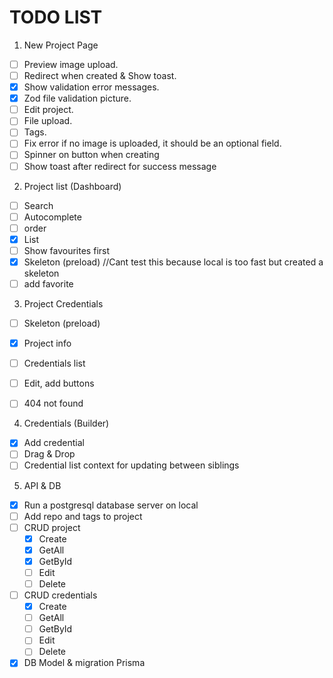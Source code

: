 # TODO LIST
1. New Project Page
- [ ] Preview image upload.
- [ ] Redirect when created & Show toast.
- [x] Show validation error messages.
- [x] Zod file validation picture.
- [ ] Edit project.
- [ ] File upload.
- [ ] Tags.
- [ ] Fix error if no image is uploaded, it should be an optional field.
- [ ] Spinner on button when creating
- [ ] Show toast after redirect for success message

2. Project list (Dashboard)
- [ ] Search
- [ ] Autocomplete
- [ ] order 
- [x] List
- [ ] Show favourites first
- [x] Skeleton (preload) //Cant test this because local is too fast but created a skeleton
- [ ] add favorite

3. Project Credentials
- [ ] Skeleton (preload)
- [x] Project info
- [ ] Credentials list
- [ ] Edit, add buttons
- [ ] 404 not found


4. Credentials (Builder)
- [x] Add credential
- [ ] Drag & Drop 
- [ ] Credential list context for updating between siblings

5. API & DB
- [x] Run a postgresql database server on local
- [ ] Add repo and tags to project
- [ ] CRUD project  
    - [x] Create
    - [x] GetAll
    - [x] GetById
    - [ ] Edit
    - [ ] Delete
- [ ] CRUD credentials
    - [x] Create
    - [ ] GetAll
    - [ ] GetById
    - [ ] Edit
    - [ ] Delete
- [x] DB Model & migration Prisma